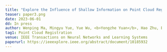 ```yaml
---
title: "Explore the Influence of Shallow Information on Point Cloud Registration" 
teaser: paper3.png
date: 2023-06-01
dd: In press
author: Wenping Ma, Mingyu Yue, Yue Wu, <b>Yongzhe Yuan</b>, Hao Zhu, Biao Hou and Licheng Jiao
tag1: Point Cloud Registration
venue: IEEE Transactions on Neural Networks and Learning Systems 
paperurl: https://ieeexplore.ieee.org/abstract/document/10185932
---
```

